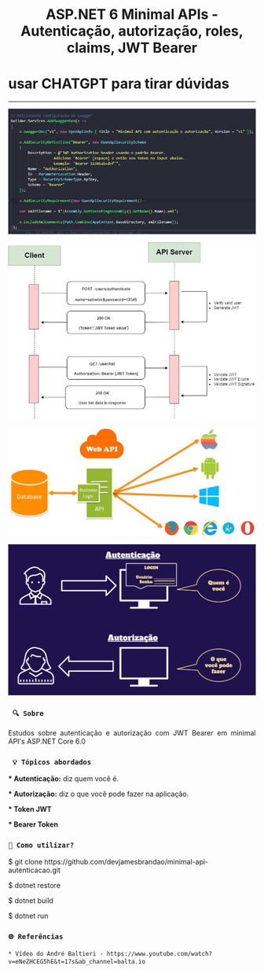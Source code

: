 <h1 align="center"><strong>ASP.NET 6 Minimal APIs - Autenticação, autorização, roles, claims, JWT Bearer</strong></h1>

# usar CHATGPT para tirar dúvidas

<hr/>

<p align="center">
    <img src="/img/configuracao.png" alt="Configuração do swagger" title="Configuração do swagger">
</p> 

<p align="center">
    <img src="/img/fluxo.jpg" alt="Fluxo autenticação" title="Fluxo autenticação">
</p> 

<p align="center">
    <img src="/img/schema.jpeg" alt="Autenticação web API" title="Autenticação web API">
</p> 

<p align="center">
    <img src="/img/significado.png" alt="Significados" title="Significados">
</p> 


### ` 🔍 Sobre`

<p align="justify">Estudos sobre autenticação e autorização com JWT Bearer em minimal API's ASP.NET Core 6.0</p>

### ` 💡 Tópicos abordados`

<p><strong>* Autenticação:</strong> diz quem você é.</p>
<p><strong>* Autorização:</strong> diz o que você pode fazer na aplicação.</p>
<p><strong>* Token JWT</strong></p>
<p><strong>* Bearer Token</strong></p>

### `🔎 Como utilizar?`

<p>$ git clone https://github.com/devjamesbrandao/minimal-api-autenticacao.git</p>

<p>$ dotnet restore</p>

<p>$ dotnet build</p>

<p>$ dotnet run</p>

### `🌐 Referências`
    * Vídeo do André Baltieri - https://www.youtube.com/watch?v=eNeZHCEG5hE&t=17s&ab_channel=balta.io
